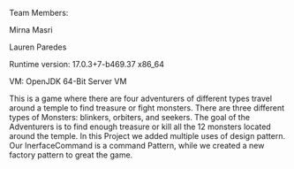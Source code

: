 Team Members:

Mirna Masri

Lauren Paredes

Runtime version: 17.0.3+7-b469.37 x86_64

VM: OpenJDK 64-Bit Server VM

This is a game where there are four adventurers of different types travel around a temple to find treasure or fight 
monsters. 
There are three different types of Monsters: blinkers, orbiters, and seekers. The goal of the Adventurers is to find 
enough treasure or kill all the 12 monsters located around the temple.
In this Project we added multiple uses of design pattern. Our InerfaceCommand is a command Pattern, while we created a new factory pattern to great the game.
